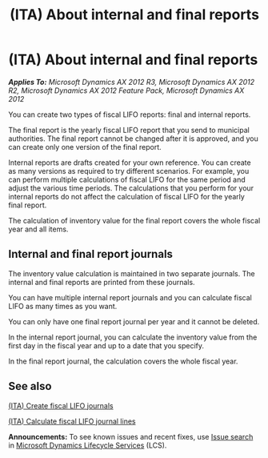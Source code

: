 ﻿---
title: (ITA) About internal and final reports
TOCTitle: (ITA) About internal and final reports
ms:assetid: 92de7ea6-3a05-432d-a329-3d9563761f36
ms:mtpsurl: https://technet.microsoft.com/en-us/library/Aa498384(v=AX.60)
ms:contentKeyID: 36058579
ms.date: 04/18/2014
mtps_version: v=AX.60
f1_keywords:
- final fiscal LIFO report
- fiscal LIFO reports
- reporting fiscal LIFO
- internal fiscal LIFO report
---

# (ITA) About internal and final reports 


_**Applies To:** Microsoft Dynamics AX 2012 R3, Microsoft Dynamics AX 2012 R2, Microsoft Dynamics AX 2012 Feature Pack, Microsoft Dynamics AX 2012_

You can create two types of fiscal LIFO reports: final and internal reports.

The final report is the yearly fiscal LIFO report that you send to municipal authorities. The final report cannot be changed after it is approved, and you can create only one version of the final report.

Internal reports are drafts created for your own reference. You can create as many versions as required to try different scenarios. For example, you can perform multiple calculations of fiscal LIFO for the same period and adjust the various time periods. The calculations that you perform for your internal reports do not affect the calculation of fiscal LIFO for the yearly final report.

The calculation of inventory value for the final report covers the whole fiscal year and all items.

## Internal and final report journals

The inventory value calculation is maintained in two separate journals. The internal and final reports are printed from these journals.

You can have multiple internal report journals and you can calculate fiscal LIFO as many times as you want.

You can only have one final report journal per year and it cannot be deleted.

In the internal report journal, you can calculate the inventory value from the first day in the fiscal year and up to a date that you specify.

In the final report journal, the calculation covers the whole fiscal year.

## See also

[(ITA) Create fiscal LIFO journals](ita-create-fiscal-lifo-journals.md)

[(ITA) Calculate fiscal LIFO journal lines](ita-calculate-fiscal-lifo-journal-lines.md)

  
**Announcements:** To see known issues and recent fixes, use [Issue search](http://go.microsoft.com/fwlink/?linkid=389258) in [Microsoft Dynamics Lifecycle Services](http://go.microsoft.com/fwlink/?linkid=306505) (LCS).

